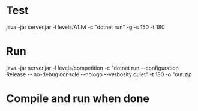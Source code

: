 ﻿
# Test
java -jar server.jar -l levels/A1.lvl -c "dotnet run" -g -s 150 -t 180


# Run
java -jar server.jar -l levels/competition -c "dotnet run --configuration Release -- no-debug console --nologo --verbosity quiet" -t 180 -o "out.zip


# Compile and run when done